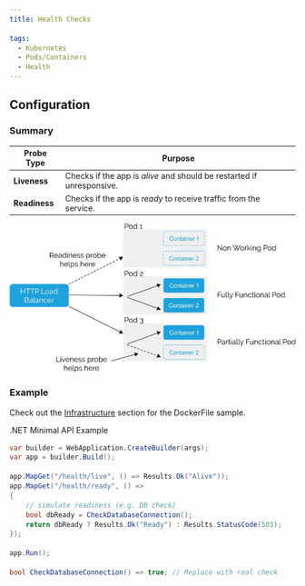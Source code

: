 ```yaml
---
title: Health Checks 

tags:
  - Kubernetes
  - Pods/Containers
  - Health
---
```


## Configuration


### Summary

| Probe Type      | Purpose                                                                 |
|-----------------|-------------------------------------------------------------------------|
| **Liveness**    | Checks if the app is *alive* and should be restarted if unresponsive.   |
| **Readiness**   | Checks if the app is *ready* to receive traffic from the service.       |


![HealthChecks](./images/hc1.png)

### Example

Check out the [Infrastructure](../../Infrastructure/Kubernetes.md) section for the DockerFile sample.

.NET Minimal API Example
```csharp
var builder = WebApplication.CreateBuilder(args);
var app = builder.Build();

app.MapGet("/health/live", () => Results.Ok("Alive"));
app.MapGet("/health/ready", () =>
{
    // simulate readiness (e.g. DB check)
    bool dbReady = CheckDatabaseConnection();
    return dbReady ? Results.Ok("Ready") : Results.StatusCode(503);
});

app.Run();

bool CheckDatabaseConnection() => true; // Replace with real check
```
